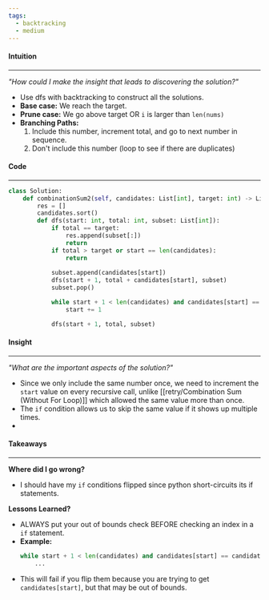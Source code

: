 ```yaml
---
tags:
  - backtracking
  - medium
---
```

#### Intuition
---
_"How could I make the insight that leads to discovering the solution?"_
- Use dfs with backtracking to construct all the solutions.
- **Base case:** We reach the target.
- **Prune case:** We go above target OR `i` is larger than `len(nums)`
- **Branching Paths:** 
	1. Include this number, increment total, and go to next number in sequence.
	2. Don't include this number (loop to see if there are duplicates)

#### Code
---

```python
class Solution:
    def combinationSum2(self, candidates: List[int], target: int) -> List[List[int]]:
        res = []
        candidates.sort()
        def dfs(start: int, total: int, subset: List[int]):
            if total == target:
                res.append(subset[:])
                return
            if total > target or start == len(candidates):
                return
            
            subset.append(candidates[start])
            dfs(start + 1, total + candidates[start], subset)
            subset.pop()

            while start + 1 < len(candidates) and candidates[start] == candidates[start + 1]:
                start += 1

            dfs(start + 1, total, subset)
```

#### Insight  
---
_"What are the important aspects of the solution?"_
- Since we only include the same number once, we need to increment the `start` value on every recursive call, unlike [[retry/Combination Sum (Without For Loop)]] which allowed the same value more than once.
- The `if` condition allows us to skip the same value if it shows up multiple times.
- 

#### Takeaways
---
**Where did I go wrong?**
- I should have my `if` conditions flipped since python short-circuits its if statements.

**Lessons Learned?**
- ALWAYS put your out of bounds check BEFORE checking an index in a `if` statement.
- **Example:**
	```python
	while start + 1 < len(candidates) and candidates[start] == candidates[start + 1]:
		...
	```
- This will fail if you flip them because you are trying to get `candidates[start]`, but that may be out of bounds.